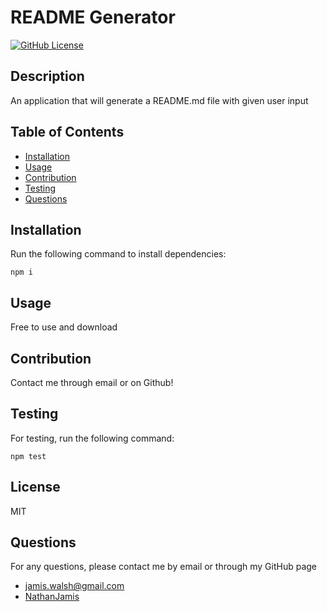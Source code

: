 
# README Generator

[![GitHub License](https://img.shields.io/badge/license-MIT-green)](License.md)

## Description

An application that will generate a README.md file with given user input

## Table of Contents

* [Installation](#installation)
* [Usage](#usage)
* [Contribution](#contribution)
* [Testing](#testing)
* [Questions](#questions)

## Installation

Run the following command to install dependencies:

```
npm i
```

## Usage

Free to use and download

## Contribution

Contact me through email or on Github!

## Testing

For testing, run the following command:

```
npm test
```

## License

MIT 

## Questions

For any questions, please contact me by email or through my GitHub page
* [jamis.walsh@gmail.com](mailto:jamis.walsh@gmail.com)
* [NathanJamis](https://github.com/NathanJamis)
